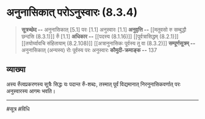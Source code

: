 # अनुनासिकात् परोऽनुस्वारः (8.3.4)
> **सूत्रच्छेद --** अनुनासिकात् [5.1] परः [1.1] अनुस्वारः [1.1]
> **अनुवृत्ति --** [[मतुवसो रु सम्बुद्धौ छन्दसि (8.3.1)]] रुँ [1.1]
> **अधिकार --** [[पदस्य (8.1.16)]] [[पूर्वत्रासिद्धम् (8.2.1)]] [[तयोर्य्वावचि संहितायाम्  (8.2.108)]] [[अत्रानुनासिकः पूर्वस्य तु वा (8.3.2)]]
> **सम्पूर्णसूत्रम् --** अनुनासिकात् (अन्यस्य) रोः पूर्वस्य परः अनुस्वारः
> **कौमुदी-क्रमाङ्क --** 137

## व्याख्या

अस्य रुँत्वप्रकरणस्य सूत्रैः सिद्धः यः पदान्त रुँ-शब्दः, तस्मात् पूर्वं विद्यमानात् निरनुनासिकवर्णात् परः अनुस्वारस्य आगमः भवति।

---
#सूत्र #विधि 